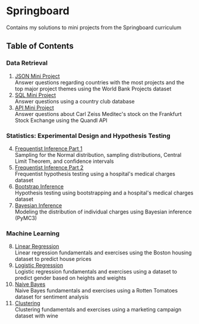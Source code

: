 # Springboard

Contains my solutions to mini projects from the Springboard curriculum

## Table of Contents

### Data Retrieval

1. [JSON Mini Project](https://github.com/jennyrhee/springboard/tree/master/json_mini_project)  
Answer questions regarding countries with the most projects and the top major project themes using the World Bank Projects dataset
2. [SQL Mini Project](https://github.com/jennyrhee/springboard/blob/master/sql_miniproject/sql_project.sql)  
Answer questions using a country club database
3. [API Mini Project](https://github.com/jennyrhee/springboard/blob/master/api_miniproject/api_data_wrangling_mini_project.ipynb)  
Answer questions about Carl Zeiss Meditec's stock on the Frankfurt Stock Exchange using the Quandl API

### Statistics: Experimental Design and Hypothesis Testing

4. [Frequentist Inference Part 1](https://github.com/jennyrhee/springboard/blob/master/frequentist_inference/frequentist_inference_1a.ipynb)  
   Sampling for the Normal distribution, sampling distributions, Central Limit Theorem, and confidence intervals
5. [Frequentist Inference Part 2](https://github.com/jennyrhee/springboard/blob/master/frequentist_inference/frequentist_inference_1b.ipynb)  
   Frequentist hypothesis testing using a hospital's medical charges dataset
6. [Bootstrap Inference](https://github.com/jennyrhee/springboard/blob/master/bootstrap_inference/bootstrap_inference.ipynb)  
   Hypothesis testing using bootstrapping and a hospital's medical charges dataset
7. [Bayesian Inference](https://github.com/jennyrhee/springboard/blob/master/bayesian_inference/bayesian_inference.ipynb)  
   Modeling the distribution of individual charges using Bayesian inference (PyMC3)

### Machine Learning

8. [Linear Regression](https://github.com/jennyrhee/springboard/blob/master/linear_regression/linear-regression.ipynb)  
   Linear regression fundamentals and exercises using the Boston housing dataset to predict house prices
9. [Logistic Regression](https://github.com/jennyrhee/springboard/blob/master/logistic_regression/logistic-regression.ipynb)  
   Logistic regression fundamentals and exercises using a dataset to predict gender based on heights and weights
10. [Naive Bayes](https://github.com/jennyrhee/springboard/blob/master/naive_bayes/naive-bayes.ipynb)  
   Naive Bayes fundamentals and exercises using a Rotten Tomatoes dataset for sentiment analysis
11. [Clustering](https://github.com/jennyrhee/springboard/blob/master/clustering/clustering.ipynb)  
   Clustering fundamentals and exercises using a marketing campaign dataset with wine
